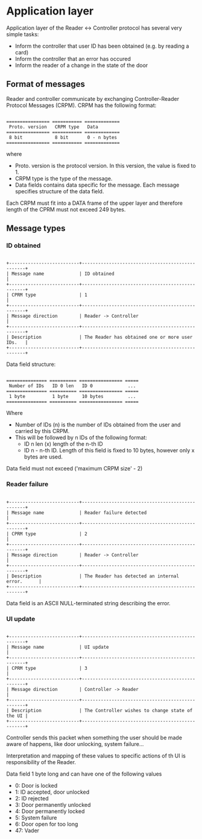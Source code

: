 Application layer
=================

Application layer of the Reader <-> Controller protocol has several very simple tasks:

  - Inform the controller that user ID has been obtained (e.g. by reading a card)
  - Inform the controller that an error has occured
  - Inform the reader of a change in the state of the door

Format of messages
------------------

Reader and controller communicate by exchanging Controller-Reader Protocol Messages (CRPM). CRPM has the following format:

```eval_rst

================ =========== =============
 Proto. version   CRPM type   Data
================ =========== =============
 8 bit            8 bit       0 - n bytes
================ =========== =============

```

where

  - Proto. version is the protocol version. In this version, the value is fixed to 1.
  - CRPM type is the type of the message.
  - Data fields contains data specific for the message. Each message specifies structure of the data field.

Each CRPM must fit into a DATA frame of the upper layer and therefore length of the CPRM must not exceed 249 bytes.

Message types
-------------

### ID obtained

```eval_rst

+--------------------------+-------------------------------------------------+
| Message name             | ID obtained                                     |
+--------------------------+-------------------------------------------------+
| CPRM type                | 1                                               |
+--------------------------+-------------------------------------------------+
| Message direction        | Reader -> Controller                            |
+--------------------------+-------------------------------------------------+
| Description              | The Reader has obtained one or more user IDs.   |
+--------------------------+-------------------------------------------------+

```

Data field structure:

```eval_rst

=============== ========== ================ =====
 Number of IDs   ID 0 len   ID 0             ...
=============== ========== ================ =====
 1 byte          1 byte     10 bytes         ...
=============== ========== ================ =====

```

Where

  - Number of IDs (n) is the number of IDs obtained from the user and carried by this CRPM.
  - This will be followed by n IDs of the following format:
      + ID n len (x) length of the n-th ID
      + ID n - n-th ID. Length of this field is fixed to 10 bytes, however only x bytes are used.

Data field must not exceed ('maximum CRPM size' - 2)

### Reader failure

```eval_rst

+--------------------------+-------------------------------------------------+
| Message name             | Reader failure detected                         |
+--------------------------+-------------------------------------------------+
| CPRM type                | 2                                               |
+--------------------------+-------------------------------------------------+
| Message direction        | Reader -> Controller                            |
+--------------------------+-------------------------------------------------+
| Description              | The Reader has detected an internal error.      |
+--------------------------+-------------------------------------------------+

```

Data field is an ASCII NULL-terminated string describing the error.

### UI update

```eval_rst

+--------------------------+-------------------------------------------------+
| Message name             | UI update                                       |
+--------------------------+-------------------------------------------------+
| CPRM type                | 3                                               |
+--------------------------+-------------------------------------------------+
| Message direction        | Controller -> Reader                            |
+--------------------------+-------------------------------------------------+
| Description              | The Controller wishes to change state of the UI |
+--------------------------+-------------------------------------------------+

```

Controller sends this packet when something the user should be made aware of happens, like door unlocking, system failure...

Interpretation and mapping of these values to specific actions of th UI is responsibility of the Reader.

Data field 1 byte long and can have one of the following values

 - 0: Door is locked
 - 1: ID accepted, door unlocked
 - 2: ID rejected
 - 3: Door permanently unlocked
 - 4: Door permanently locked
 - 5: System failure
 - 6: Door open for too long
 - 47: Vader
